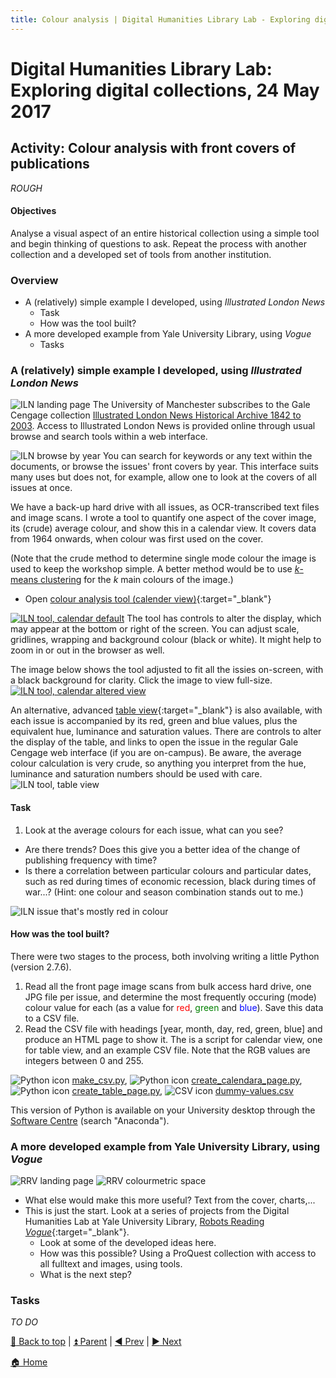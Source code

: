 ```yaml
---
title: Colour analysis | Digital Humanities Library Lab - Exploring digital collections, 24 May 2017
---
```


# Digital Humanities Library Lab: Exploring digital collections, 24 May 2017


## Activity: Colour analysis with front covers of publications

_ROUGH_

#### Objectives
Analyse a visual aspect of an entire historical collection using a simple tool and begin thinking of questions to ask. Repeat the process with another collection and a developed set of tools from another institution.

### Overview

- A (relatively) simple example I developed, using _Illustrated London News_ 
  * Task
  * How was the tool built?
- A more developed example from Yale University Library, using _Vogue_
  * Tasks
  
### A (relatively) simple example I developed, using _Illustrated London News_  
![ILN landing page](img/iln-110.png)
The University of Manchester subscribes to the Gale Cengage collection [Illustrated London News Historical Archive 1842 to 2003](http://www.library.manchester.ac.uk/search-resources/databases/i/dbname-377375-en.htm). Access to Illustrated London News is provided online through usual browse and search tools within a web interface.

![ILN browse by year](img/iln-120.png)
You can search for keywords or any text within the documents, or browse the issues' front covers by year. This interface suits many uses but does not, for example, allow one to look at the covers of all issues at once.

We have a back-up hard drive with all issues, as OCR-transcribed text files and image scans. I wrote a tool to quantify one aspect of the cover image, its (crude) average colour, and show this in a calendar view. It covers data from 1964 onwards, when colour was first used on the cover.

(Note that the crude method to determine single mode colour the image is used to keep the workshop simple. A better method would be to use [_k_-means clustering](http://docs.opencv.org/3.0-beta/doc/py_tutorials/py_ml/py_kmeans/py_kmeans_opencv/py_kmeans_opencv.html) for the _k_ main colours of the image.)

* Open [colour analysis tool (calender view)](calendara.html){:target="_blank"}

[![ILN tool, calendar default](img/iln-130.png)](img/iln-130.png)
The tool has controls to alter the display, which may appear at the bottom or right of the screen. You can adjust scale, gridlines, wrapping and background colour (black or white). It might help to zoom in or out in the browser as well. 

The image below shows the tool adjusted to fit all the issies on-screen, with a black background for clarity. Click the image to view full-size.
[![ILN tool, calendar altered view](img/iln-131.png)](img/iln-131.png)

An alternative, advanced [table view](table.html){:target="_blank"} is also available, with each issue is accompanied by its red, green and blue values, plus the equivalent hue, luminance and saturation values. There are controls to alter the display of the table, and links to open the issue in the regular Gale Cengage web interface (if you are on-campus). Be aware, the average colour calculation is very crude, so anything you interpret from the hue, luminance and saturation numbers should be used with care.
![ILN tool, table view](img/iln-140.png)

#### Task
1. Look at the average colours for each issue, what can you see?
  * Are there trends? Does this give you a better idea of the change of publishing frequency with time?
  * Is there a correlation between particular colours and particular dates, such as red during times of economic recession, black during times of war...? (Hint: one colour and season combination stands out to me.)

![ILN issue that's mostly red in colour](img/iln-150.png)

  
#### How was the tool built?
There were two stages to the process, both involving writing a little Python (version 2.7.6).

1. Read all the front page image scans from bulk access hard drive, one JPG file per issue, and determine the most frequently occuring (mode) colour value for each (as a value for <span style="color:red">red</span>, <span style="color:green">green</span> and <span style="color:blue">blue</span>). Save this data to a CSV file.
2. Read the CSV file with headings [year, month, day, red, green, blue] and produce an HTML page to show it. The is a script for calendar view, one for table view, and an example CSV file. Note that the RGB values are integers between 0 and 255.

![Python icon](img/python-16.png) [make_csv.py](src/make_csv.py),
![Python icon](img/python-16.png) [create_calendara_page.py](src/create_calendara_page.py),
![Python icon](img/python-16.png) [create_table_page.py](src/create_table_page.py),
![CSV icon](img/csv-16.png) [dummy-values.csv](src/dummy-values.csv)

This version of Python is available on your University desktop through the [Software Centre](http://www.itservices.manchester.ac.uk/software/) (search "Anaconda").

### A more developed example from Yale University Library, using _Vogue_
![RRV landing page](img/rrv-110.png)
![RRV colourmetric space](img/rrv-120.png)
- What else would make this more useful? Text from the cover, charts,...
- This is just the start. Look at a series of projects from the Digital Humanities Lab at Yale University Library, [Robots Reading _Vogue_](http://dh.library.yale.edu/projects/vogue/){:target="_blank"}.
  * Look at some of the developed ideas here.
  * How was this possible? Using a ProQuest collection with access to all fulltext and images, using tools.
  * What is the next step?

### Tasks
_TO DO_



[:arrow_up_small: Back to top](#activity-colour-analysi-with-front-covers-of-publications) | [:arrow_double_up: Parent](index.html) | [:arrow_backward: Prev](jstorta.html) | [:arrow_forward: Next](wrapping.html)

[:house: Home](/)
